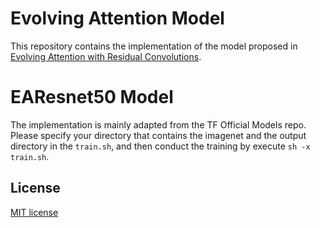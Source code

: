 # Evolving Attention Model

This repository contains the implementation of the model proposed in [Evolving Attention with Residual Convolutions](https://arxiv.org/pdf/2102.12895.pdf).

# EAResnet50 Model

The implementation is mainly adapted from the TF Official Models repo. Please specify your directory that contains the imagenet and the output directory in the `train.sh`, and then conduct the training by execute `sh -x train.sh`.


## License

[MIT license](LICENSE)
